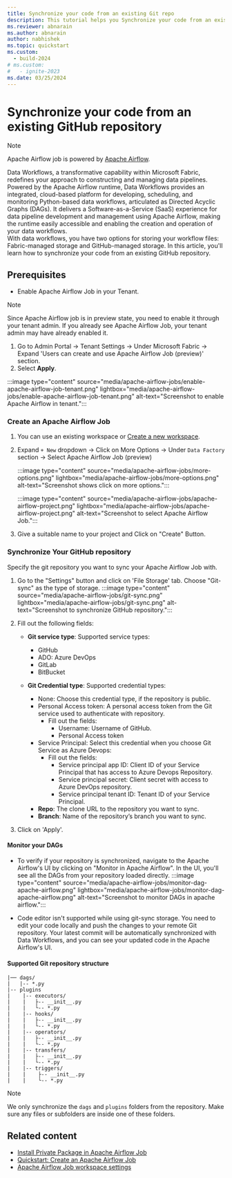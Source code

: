 ```yaml
---
title: Synchronize your code from an existing Git repo
description: This tutorial helps you Synchronize your code from an existing Git repo.
ms.reviewer: abnarain
ms.author: abnarain
author: nabhishek
ms.topic: quickstart
ms.custom:
  - build-2024
# ms.custom:
#   - ignite-2023
ms.date: 03/25/2024
---
```


# Synchronize your code from an existing GitHub repository

> [!NOTE]
> Apache Airflow job is powered by [Apache Airflow](https://airflow.apache.org/).

Data Workflows, a transformative capability within Microsoft Fabric, redefines your approach to constructing and managing data pipelines. Powered by the Apache Airflow runtime, Data Workflows provides an integrated, cloud-based platform for developing, scheduling, and monitoring Python-based data workflows, articulated as Directed Acyclic Graphs (DAGs). It delivers a Software-as-a-Service (SaaS) experience for data pipeline development and management using Apache Airflow, making the runtime easily accessible and enabling the creation and operation of your data workflows.<br>
With data workflows, you have two options for storing your workflow files: Fabric-managed storage and GitHub-managed storage. In this article, you'll learn how to synchronize your code from an existing GitHub repository.

## Prerequisites

- Enable Apache Airflow Job in your Tenant.

> [!NOTE]
> Since Apache Airflow job is in preview state, you need to enable it through your tenant admin. If you already see Apache Airflow Job, your tenant admin may have already enabled it.

1. Go to Admin Portal -> Tenant Settings -> Under Microsoft Fabric -> Expand 'Users can create and use Apache Airflow Job (preview)' section.
2. Select **Apply**.

:::image type="content" source="media/apache-airflow-jobs/enable-apache-airflow-job-tenant.png" lightbox="media/apache-airflow-jobs/enable-apache-airflow-job-tenant.png" alt-text="Screenshot to enable Apache Airflow in tenant.":::

### Create an Apache Airflow Job

1. You can use an existing workspace or [Create a new workspace](../get-started/create-workspaces.md).
2. Expand `+ New` dropdown -> Click on More Options -> Under `Data Factory` section -> Select Apache Airflow Job (preview)

   :::image type="content" source="media/apache-airflow-jobs/more-options.png" lightbox="media/apache-airflow-jobs/more-options.png" alt-text="Screenshot shows click on more options.":::

   :::image type="content" source="media/apache-airflow-jobs/apache-airflow-project.png" lightbox="media/apache-airflow-jobs/apache-airflow-project.png" alt-text="Screenshot to select Apache Airflow Job.":::

3. Give a suitable name to your project and Click on "Create" Button.

### Synchronize Your GitHub repository

Specify the git repository you want to sync your Apache Airflow Job with.

1. Go to the "Settings" button and click on 'File Storage' tab. Choose "Git-sync" as the type of storage.
   :::image type="content" source="media/apache-airflow-jobs/git-sync.png" lightbox="media/apache-airflow-jobs/git-sync.png" alt-text="Screenshot to synchronize GitHub repository.":::

2. Fill out the following fields:

   - <strong>Git service type</strong>: Supported service types:

     - GitHub
     - ADO: Azure DevOps
     - GitLab
     - BitBucket

   - <strong>Git Credential type</strong>: Supported credential types:
     - None: Choose this credential type, if the repository is public.
     - Personal Access token: A personal access token from the Git service used to authenticate with repository.
       - Fill out the fields:
         - Username: Username of GitHub.
         - Personal Access token
     - Service Principal: Select this credential when you choose Git Service as Azure Devops:
       - Fill out the fields:
         - Service principal app ID: Client ID of your Service Principal that has access to Azure Devops Repository.
         - Service principal secret: Client secret with access to Azure DevOps repository.
         - Service principal tenant ID: Tenant ID of your Service Principal.
     - <strong>Repo</strong>: The clone URL to the repository you want to sync.
     - <strong>Branch</strong>: Name of the repository’s branch you want to sync.

3. Click on 'Apply'.

#### Monitor your DAGs

- To verify if your repository is synchronized, navigate to the Apache Airflow's UI by clicking on "Monitor in Apache Airflow". In the UI, you'll see all the DAGs from your repository loaded directly.
  :::image type="content" source="media/apache-airflow-jobs/monitor-dag-apache-airflow.png" lightbox="media/apache-airflow-jobs/monitor-dag-apache-airflow.png" alt-text="Screenshot to monitor DAGs in apache airflow.":::

- Code editor isn't supported while using git-sync storage. You need to edit your code locally and push the changes to your remote Git repository. Your latest commit will be automatically synchronized with Data Workflows, and you can see your updated code in the Apache Airflow's UI.

#### Supported Git repository structure

```
|── dags/
|   |-- *.py
|-- plugins
|    |-- executors/
|    |   ├-- __init__.py
|    |   └-- *.py
|    |-- hooks/
|    |   ├-- __init__.py
|    |   └-- *.py
|    |-- operators/
|    |   ├-- __init__.py
|    |   └-- *.py
|    |-- transfers/
|    |   ├-- __init__.py
|    |   └-- *.py
|    |-- triggers/
|    |    ├-- __init__.py
|    |    └-- *.py
```

> [!Note]
> We only synchronize the `dags` and `plugins` folders from the repository. Make sure any files or subfolders are inside one of these folders.

## Related content

- [Install Private Package in Apache Airflow Job](apache-airflow-jobs-install-private-package.md)
- [Quickstart: Create an Apache Airflow Job](../data-factory/create-apache-airflow-jobs.md)
- [Apache Airflow Job workspace settings](../data-factory/apache-airflow-jobs-workspace-settings.md)
